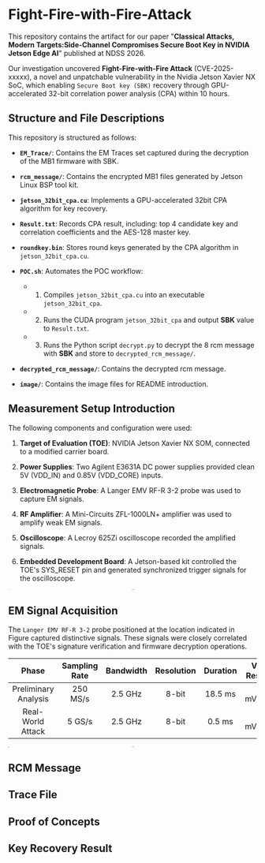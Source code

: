 # Fight-Fire-with-Fire-Attack
This repository contains the artifact for our paper "**Classical Attacks, Modern Targets:Side-Channel Compromises Secure Boot Key in NVIDIA Jetson Edge AI**" published at NDSS 2026.

Our investigation uncovered **Fight-Fire-with-Fire Attack** (CVE-2025-xxxxx), a novel and unpatchable vulnerability in the Nvidia Jetson Xavier NX SoC, which enabling `Secure Boot key (SBK)` recovery through GPU-accelerated 32-bit correlation power analysis (CPA) within 10 hours.
## Structure and File Descriptions
This repository is structured as follows:
- **`EM_Trace/`**: Contains the EM Traces set captured during the decryption of the MB1 firmware with SBK.

- **`rcm_message/`**: Contains the encrypted MB1 files generated by Jetson Linux BSP tool kit.  

- **`jetson_32bit_cpa.cu`**: Implements a GPU-accelerated 32bit CPA algorithm for key recovery.
  
- **`Result.txt`**: Records CPA result, including: top 4 candidate key and correlation coefficients and the AES-128 master key.
  
- **`roundkey.bin`**: Stores round keys generated by the CPA algorithm in `jetson_32bit_cpa.cu`.
  
- **`POC.sh`**: Automates the POC workflow:
  - 1. Compiles `jetson_32bit_cpa.cu` into an executable `jetson_32bit_cpa`.
  - 2. Runs the CUDA program `jetson_32bit_cpa` and output **SBK** value to `Result.txt`.
  - 3. Runs the Python script `decrypt.py` to decrypt the 8 rcm message with **SBK** and store to `decrypted_rcm_message/`.
  
- **`decrypted_rcm_message/`**: Contains the decrypted rcm message.

- **`image/`**: Contains the image files for README introduction.

## Measurement Setup Introduction
The following components and configuration were used:
1. **Target of Evaluation (TOE)**: NVIDIA Jetson Xavier NX SOM, connected to a modified carrier board.

2. **Power Supplies**: Two Agilent E3631A DC power supplies provided clean 5V (VDD_IN) and 0.85V (VDD_CORE) inputs.

3. **Electromagnetic Probe**: A Langer EMV RF-R 3-2 probe was used to capture EM signals.

4. **RF Amplifier**: A Mini-Circuits ZFL-1000LN+ amplifier was used to amplify weak EM signals.

5. **Oscilloscope**: A Lecroy 625Zi oscilloscope recorded the amplified signals.

6. **Embedded Development Board**: A Jetson-based kit controlled the TOE's SYS_RESET pin and generated synchronized trigger signals for the oscilloscope.

<div style="text-align:center">
<img src="./image/setup.svg" alt="probe" style="zoom:10%; display: block; margin: 0 auto;" /></div>

## EM Signal Acquisition
The `Langer EMV RF-R 3-2` probe positioned at the location indicated in Figure captured distinctive signals. These signals were closely correlated with the TOE's signature verification and firmware decryption operations.

  |        Phase         | Sampling Rate | Bandwidth | Resolution | Duration | Vertical Resolution |
  | :------------------: | :-----------: | :-------: | :--------: | :------: | :-----------------: |
  | Preliminary Analysis |   250 MS/s    |  2.5 GHz  |   8-bit    | 18.5 ms  |    5 mV/division    |
  |   Real-World Attack   |    5 GS/s     |  2.5 GHz  |   8-bit    |  0.5 ms  |    5 mV/division    |

<div style="text-align:center">
<img src="./image/probe.JPG" alt="probe" style="zoom:10%; display: block; margin: 0 auto;" />
</div>

## RCM Message  

## Trace File

## Proof of Concepts

## Key Recovery Result
